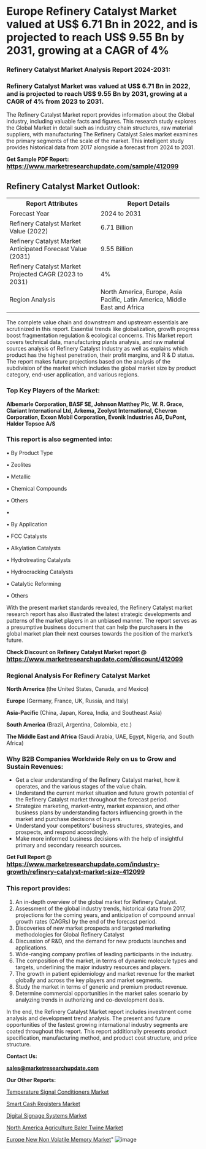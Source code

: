 # Europe Refinery Catalyst Market valued at US$ 6.71 Bn in 2022, and is projected to reach US$ 9.55 Bn by 2031, growing at a CAGR of 4%

<strong><h3>Refinery Catalyst Market Analysis Report 2024-2031:</h3></strong>

<strong><h3>Refinery Catalyst Market was valued at US$ 6.71 Bn in 2022, and is projected to reach US$ 9.55 Bn by 2031, growing at a CAGR of 4% from 2023 to 2031.</h3></strong>

The Refinery Catalyst Market report provides information about the Global industry, including valuable facts and figures. This research study explores the Global Market in detail such as industry chain structures, raw material suppliers, with manufacturing The Refinery Catalyst Sales market examines the primary segments of the scale of the market. This intelligent study provides historical data from 2017 alongside a forecast from 2024 to 2031.

<strong>Get Sample PDF Report: <a href=https://www.marketresearchupdate.com/sample/412099><font size=3 color=#0000ff>https://www.marketresearchupdate.com/sample/412099</font></a></strong>

<html>
<body>

<h2>Refinery Catalyst Market Outlook:</h2>

<table>
  <tr>
    <th>Report Attributes</th>
    <th>Report Details</th>
  </tr>
  <tr>
    <td>Forecast Year</td>
    <td>2024 to 2031</td>
  </tr>
  <tr>
    <td>Refinery Catalyst Market Value (2022)</td>
    <td>6.71 Billion</td>
  </tr>
  <tr>
    <td>Refinery Catalyst Market Anticipated Forecast Value (2031)</td>
    <td>9.55 Billion</td>
  </tr>
  <tr>
    <td>Refinery Catalyst Market Projected CAGR (2023 to 2031)</td>
    <td>4%</td>
  </tr>
  <tr>
    <td>Region Analysis</td>
    <td>North America, Europe, Asia Pacific, Latin America, Middle East and Africa</td>
  </tr>
</table>

</body>
</html>

The complete value chain and downstream and upstream essentials are scrutinized in this report. Essential trends like globalization, growth progress boost fragmentation regulation &amp; ecological concerns. This Market report covers technical data, manufacturing plants analysis, and raw material sources analysis of Refinery Catalyst Industry as well as explains which product has the highest penetration, their profit margins, and R & D status. The report makes future projections based on the analysis of the subdivision of the market which includes the global market size by product category, end-user application, and various regions.

<strong><h3>Top Key Players of the Market:</h3></strong>

<strong>Albemarle Corporation, BASF SE, Johnson Matthey Plc, W. R. Grace, Clariant International Ltd, Arkema, Zeolyst International, Chevron Corporation, Exxon Mobil Corporation, Evonik Industries AG, DuPont, Haldor Topsoe A/S</strong>

<strong><h3>This report is also segmented into:</h3></strong>

• By Product Type 

• Zeolites

• Metallic

• Chemical Compounds

• Others

• 

• By Application

• FCC Catalysts

• Alkylation Catalysts

• Hydrotreating Catalysts

• Hydrocracking Catalysts

• Catalytic Reforming

• Others

With the present market standards revealed, the Refinery Catalyst market research report has also illustrated the latest strategic developments and patterns of the market players in an unbiased manner. The report serves as a presumptive business document that can help the purchasers in the global market plan their next courses towards the position of the market’s future.

<strong>Check Discount on Refinery Catalyst Market report @ <a href=https://www.marketresearchupdate.com/discount/412099><font size=3 color=#0000ff>https://www.marketresearchupdate.com/discount/412099</font></a></strong>

<strong><h3>Regional Analysis For Refinery Catalyst Market</h3></strong>

<strong>North America</strong> (the United States, Canada, and Mexico)

<strong>Europe</strong> (Germany, France, UK, Russia, and Italy)

<strong>Asia-Pacific</strong> (China, Japan, Korea, India, and Southeast Asia)

<strong>South America</strong> (Brazil, Argentina, Colombia, etc.)

<strong>The Middle East and Africa</strong> (Saudi Arabia, UAE, Egypt, Nigeria, and South Africa)

<strong><h3>Why B2B Companies Worldwide Rely on us to Grow and Sustain Revenues:</h3></strong>
<ul>
  <li>Get a clear understanding of the Refinery Catalyst market, how it operates, and the various stages of the value chain.</li>
  <li>Understand the current market situation and future growth potential of the Refinery Catalyst market throughout the forecast period.</li>
  <li>Strategize marketing, market-entry, market expansion, and other business plans by understanding factors influencing growth in the market and purchase decisions of buyers.</li>
  <li>Understand your competitors’ business structures, strategies, and prospects, and respond accordingly.</li>
  <li>Make more informed business decisions with the help of insightful primary and secondary research sources.</li>
</ul>

<strong>Get Full Report @ <a href=https://www.marketresearchupdate.com/industry-growth/refinery-catalyst-market-size-412099><font size=3 color=#0000ff>https://www.marketresearchupdate.com/industry-growth/refinery-catalyst-market-size-412099</font></a></strong>

<strong><h3>This report provides:</h3></strong>
<ol>
  <li>An in-depth overview of the global market for Refinery Catalyst.</li>
  <li>Assessment of the global industry trends, historical data from 2017, projections for the coming years, and anticipation of compound annual growth rates (CAGRs) by the end of the forecast period.</li>
  <li>Discoveries of new market prospects and targeted marketing methodologies for Global Refinery Catalyst</li>
  <li>Discussion of R&amp;D, and the demand for new products launches and applications.</li>
  <li>Wide-ranging company profiles of leading participants in the industry.</li>
  <li>The composition of the market, in terms of dynamic molecule types and targets, underlining the major industry resources and players.</li>
  <li>The growth in patient epidemiology and market revenue for the market globally and across the key players and market segments.</li>
  <li>Study the market in terms of generic and premium product revenue.</li>
  <li>Determine commercial opportunities in the market sales scenario by analyzing trends in authorizing and co-development deals.</li>
</ol>

In the end, the Refinery Catalyst Market report includes investment come analysis and development trend analysis. The present and future opportunities of the fastest growing international industry segments are coated throughout this report. This report additionally presents product specification, manufacturing method, and product cost structure, and price structure.

<strong>Contact Us:</strong>

<strong>sales@marketresearchupdate.com</strong>

<strong>Our Other Reports:</strong>

<a href=https://www.linkedin.com/pulse/temperature-signal-conditioners-market-has-huge>Temperature Signal Conditioners Market</a>

<a href=https://www.linkedin.com/pulse/smart-cash-registers-market-witness-huge-growth-2027-size>Smart Cash Registers Market</a>

<a href=https://www.linkedin.com/pulse/digital-signage-systems-market-report-2023-top-company>Digital Signage Systems Market</a>

<a href=https://www.linkedin.com/pulse/north-america-agriculture-baler-twine-market>North America Agriculture Baler Twine Market</a>

<a href=https://www.linkedin.com/pulse/europe-new-non-volatile-memory-market-demand-growth-challenges>Europe New Non Volatile Memory Market</a>"
![image](https://github.com/rutujamande/Market-Report-Analysis/assets/158454097/ff3675dc-c4a2-4f34-afe2-1eaedbeda7e0)
